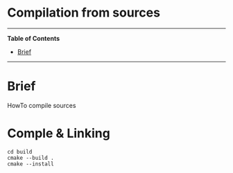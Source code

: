 # Compilation from sources

<hr>

<!-- START doctoc generated TOC please keep comment here to allow auto update -->
<!-- DON'T EDIT THIS SECTION, INSTEAD RE-RUN doctoc TO UPDATE -->

**Table of Contents**

- [Brief](#brief)

<!-- END doctoc generated TOC please keep comment here to allow auto update -->

<hr>

# Brief

HowTo compile sources

# Comple & Linking

```Shell
cd build
cmake --build .
cmake --install
```

